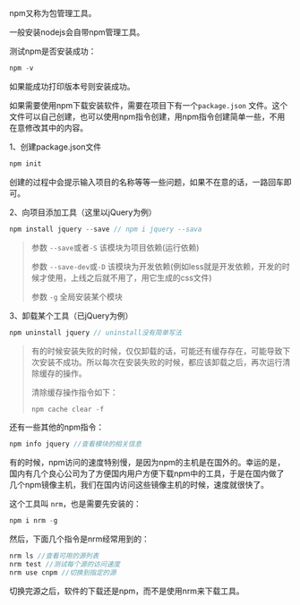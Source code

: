 npm又称为包管理工具。



一般安装nodejs会自带npm管理工具。



测试npm是否安装成功：

```js
npm -v
```

如果能成功打印版本号则安装成功。



如果需要使用npm下载安装软件，需要在项目下有一个`package.json` 文件。这个文件可以自己创建，也可以使用npm指令创建，用npm指令创建简单一些，不用在意修改其中的内容。



1、创建package.json文件

```js
npm init
```

创建的过程中会提示输入项目的名称等等一些问题，如果不在意的话，一路回车即可。

2、向项目添加工具（这里以jQuery为例）

```js
npm install jquery --save // npm i jquery --sava
```

> 参数 `--save`或者`-S` 该模块为项目依赖(运行依赖)
>
> 参数 `--save-dev`或`-D` 该模块为开发依赖(例如less就是开发依赖，开发的时候才使用，上线之后就不用了，用它生成的css文件)
>
> 参数 `-g`  全局安装某个模块



3、卸载某个工具（已jQuery为例）

```js
npm uninstall jquery // uninstall没有简单写法
```



> 有的时候安装失败的时候，仅仅卸载的话，可能还有缓存存在，可能导致下次安装不成功。所以每次在安装失败的时候，都应该卸载之后，再次运行清除缓存的操作。
>
> 清除缓存操作指令如下：
>
> ```js
> npm cache clear -f
> ```



还有一些其他的npm指令：

```js
npm info jquery //查看模块的相关信息
```



有的时候，npm访问的速度特别慢，是因为npm的主机是在国外的。幸运的是，国内有几个良心公司为了方便国内用户方便下载npm中的工具，于是在国内做了几个npm镜像主机，我们在国内访问这些镜像主机的时候，速度就很快了。



这个工具叫 `nrm`，也是需要先安装的：

```js
npm i nrm -g
```

然后，下面几个指令是nrm经常用到的：

```js
nrm ls //查看可用的源列表
nrm test //测试每个源的访问速度
nrm use cnpm //切换到指定的源
```

切换完源之后，软件的下载还是npm，而不是使用nrm来下载工具。





